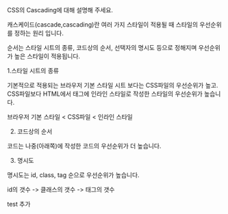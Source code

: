 CSS의 Cascading에 대해 설명해 주세요.

캐스케이드(cascade,cascading)란 여러 가지 스타일이 적용될 때 스타일의 우선순위를 정하는 원리 입니다.

순서는 스타일 시트의 종류, 코드상의 순서, 선택자의 명시도 등으로 정해지며 우선순위가 높은 스타일이 적용됩니다.
  
1.스타일 시트의 종류

기본적으로 적용되는 브라우저 기본 스타일 시트 보다는 CSS파일의 우선순위가 높고. CSS파일보다 HTML에서 태그에 인라인 스타일로 작성한 스타일의 우선순위가 높습니다.

브라우저 기본 스타일 < CSS파일 < 인라인 스타일

2. 코드상의 순서

코드는 나중(아래쪽)에 작성한 코드의 우선순위가 더 높습니다.

3. 명시도

명시도는 id, class, tag 순으로 우선순위가 높습니다.

id의 갯수 -> 클래스의 갯수 -> 태그의 갯수



test 추가
